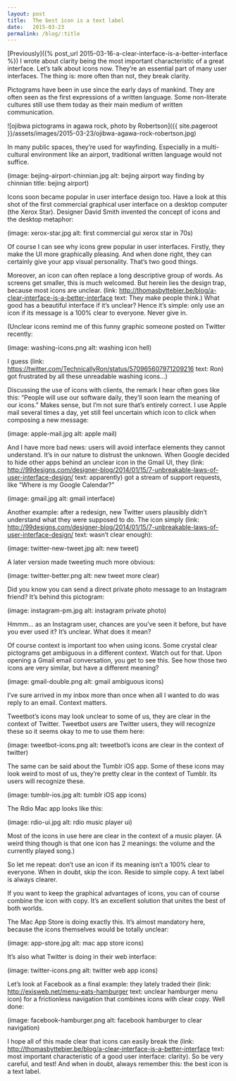 ```yaml
---
layout: post
title:  The best icon is a text label
date:   2015-03-23
permalink: /blog/:title
---
```


[Previously]({% post_url 2015-03-16-a-clear-interface-is-a-better-interface %}) I wrote about clarity being the most important characteristic of a great interface. Let’s talk about icons now. They’re an essential part of many user interfaces. The thing is: more often than not, they break clarity.

Pictograms have been in use since the early days of mankind. They are often seen as the first expressions of a written language. Some non-literate cultures still use them today as their main medium of written communication.

![ojibwa pictograms in agawa rock, photo by Robertson]({{ site.pageroot }}/assets/images/2015-03-23/ojibwa-agawa-rock-robertson.jpg)

In many public spaces, they’re used for wayfinding. Especially in a multi-cultural environment like an airport, traditional written language would not suffice.

(image: bejing-airport-chinnian.jpg alt: bejing airport way finding by chinnian title: bejing airport)

Icons soon became popular in user interface design too. Have a look at this shot of the first commercial graphical user interface on a desktop computer (the Xerox Star). Designer David Smith invented the concept of icons and the desktop metaphor:

(image: xerox-star.jpg alt: first commercial gui xerox star in 70s)

Of course I can see why icons grew popular in user interfaces. Firstly, they make the UI more graphically pleasing. And when done right, they can certainly give your app visual personality. That’s two good things.

Moreover, an icon can often replace a long descriptive group of words. As screens get smaller, this is much welcomed. But herein lies the design trap, because most icons are unclear. (link: http://thomasbyttebier.be/blog/a-clear-interface-is-a-better-interface text: They make people think.) What good has a beautiful interface if it’s unclear? Hence it’s simple: only use an icon if its message is a 100% clear to everyone. Never give in.

(Unclear icons remind me of this funny graphic someone posted on Twitter recently:

(image: washing-icons.png alt: washing icon hell)

I guess (link: https://twitter.com/TechnicallyRon/status/570965607971209216 text: Ron) got frustrated by all these unreadable washing icons…)

Discussing the use of icons with clients, the remark I hear often goes like this: “People will use our software daily, they’ll soon learn the meaning of our icons.” Makes sense, but I’m not sure that’s entirely correct. I use Apple mail several times a day, yet still feel uncertain which icon to click when composing a new message:

(image: apple-mail.jpg alt: apple mail)

And I have more bad news: users will avoid interface elements they cannot understand. It’s in our nature to distrust the unknown. When Google decided to hide other apps behind an unclear icon in the Gmail UI, they (link: http://99designs.com/designer-blog/2014/01/15/7-unbreakable-laws-of-user-interface-design/ text: apparently) got a stream of support requests, like “Where is my Google Calendar?”

(image: gmail.jpg alt: gmail interface)

Another example: after a redesign, new Twitter users plausibly didn’t understand what they were supposed to do. The icon simply (link: http://99designs.com/designer-blog/2014/01/15/7-unbreakable-laws-of-user-interface-design/ text: wasn’t clear enough):

(image: twitter-new-tweet.jpg alt: new tweet)

A later version made tweeting much more obvious:

(image: twitter-better.png alt: new tweet more clear)

Did you know you can send a direct private photo message to an Instagram friend? It’s behind this pictogram:

(image: instagram-pm.jpg alt: instagram private photo)

Hmmm… as an Instagram user, chances are you’ve seen it before, but have you ever used it? It’s unclear. What does it mean?

Of course context is important too when using icons. Some crystal clear pictograms get ambiguous in a different context. Watch out for that. Upon opening a Gmail email conversation, you get to see this. See how those two icons are very similar, but have a different meaning?

(image: gmail-double.png alt: gmail ambiguous icons)

I’ve sure arrived in my inbox more than once when all I wanted to do was reply to an email. Context matters.

Tweetbot’s icons may look unclear to some of us, they are clear in the context of Twitter. Tweetbot users are Twitter users, they will recognize these so it seems okay to me to use them here:

(image: tweetbot-icons.png alt: tweetbot’s icons are clear in the context of twitter)

The same can be said about the Tumblr iOS app. Some of these icons may look weird to most of us, they’re pretty clear in the context of Tumblr. Its users will recognize these.

(image: tumblr-ios.jpg alt: tumblr iOS app icons)

The Rdio Mac app looks like this:

(image: rdio-ui.jpg alt: rdio music player ui)

Most of the icons in use here are clear in the context of a music player. (A weird thing though is that one icon has 2 meanings: the volume and the currently played song.)

So let me repeat: don’t use an icon if its meaning isn’t a 100% clear to everyone. When in doubt, skip the icon. Reside to simple copy. A text label is always clearer.

If you want to keep the graphical advantages of icons, you can of course combine the icon with copy. It’s an excellent solution that unites the best of both worlds.

The Mac App Store is doing exactly this. It’s almost mandatory here, because the icons themselves would be totally unclear:

(image: app-store.jpg alt: mac app store icons)

It’s also what Twitter is doing in their web interface:

(image: twitter-icons.png alt: twitter web app icons)

Let’s look at Facebook as a final example: they lately traded their (link: http://exisweb.net/menu-eats-hamburger text: unclear hamburger menu icon) for a frictionless navigation that combines icons with clear copy. Well done:

(image: facebook-hamburger.png alt: facebook hamburger to clear navigation)

I hope all of this made clear that icons can easily break the (link: http://thomasbyttebier.be/blog/a-clear-interface-is-a-better-interface text: most important characteristic of a good user interface: clarity). So be very careful, and test! And when in doubt, always remember this: the best icon is a text label.
